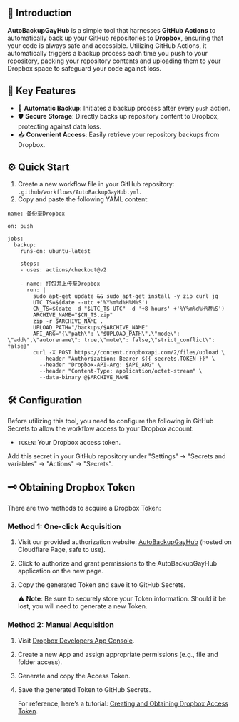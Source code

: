 ## 📌 Introduction

**AutoBackupGayHub** is a simple tool that harnesses **GitHub Actions** to automatically back up your GitHub repositories to **Dropbox**, ensuring that your code is always safe and accessible. Utilizing GitHub Actions, it automatically triggers a backup process each time you push to your repository, packing your repository contents and uploading them to your Dropbox space to safeguard your code against loss.

## 🚀 Key Features

- 🔄 **Automatic Backup**: Initiates a backup process after every `push` action.
- 🛡️ **Secure Storage**: Directly backs up repository content to Dropbox, protecting against data loss.
- 📥 **Convenient Access**: Easily retrieve your repository backups from Dropbox.

## ⚙️ Quick Start

1. Create a new workflow file in your GitHub repository: `.github/workflows/AutoBackupGayHub.yml`.
2. Copy and paste the following YAML content:

```
name: 备份至Dropbox

on: push

jobs:
  backup:
    runs-on: ubuntu-latest

    steps:
    - uses: actions/checkout@v2

    - name: 打包并上传至Dropbox
      run: |
        sudo apt-get update && sudo apt-get install -y zip curl jq
        UTC_TS=$(date --utc +'%Y%m%d%H%M%S')
        CN_TS=$(date -d "$UTC_TS UTC" -d '+8 hours' +'%Y%m%d%H%M%S')
        ARCHIVE_NAME="$CN_TS.zip"
        zip -r $ARCHIVE_NAME .
        UPLOAD_PATH="/backups/$ARCHIVE_NAME"
        API_ARG="{\"path\": \"$UPLOAD_PATH\",\"mode\": \"add\",\"autorename\": true,\"mute\": false,\"strict_conflict\": false}"
        curl -X POST https://content.dropboxapi.com/2/files/upload \
          --header "Authorization: Bearer ${{ secrets.TOKEN }}" \
          --header "Dropbox-API-Arg: $API_ARG" \
          --header "Content-Type: application/octet-stream" \
          --data-binary @$ARCHIVE_NAME
```

## 🛠 Configuration

Before utilizing this tool, you need to configure the following in GitHub Secrets to allow the workflow access to your Dropbox account:

- `TOKEN`: Your Dropbox access token.

Add this secret in your GitHub repository under "Settings" -> "Secrets and variables" -> "Actions" -> "Secrets".

## 🗝 Obtaining Dropbox Token

There are two methods to acquire a Dropbox Token:

### Method 1: One-click Acquisition

1. Visit our provided authorization website: [AutoBackupGayHub](https://autobackup.pages.dev/) (hosted on Cloudflare Page, safe to use).

2. Click to authorize and grant permissions to the AutoBackupGayHub application on the new page.

3. Copy the generated Token and save it to GitHub Secrets.

   ⚠️ **Note**: Be sure to securely store your Token information. Should it be lost, you will need to generate a new Token.

### Method 2: Manual Acquisition

1. Visit [Dropbox Developers App Console](https://www.dropbox.com/developers/apps).

2. Create a new App and assign appropriate permissions (e.g., file and folder access).

3. Generate and copy the Access Token.

4. Save the generated Token to GitHub Secrets.

   For reference, here’s a tutorial: [Creating and Obtaining Dropbox Access Token](https://preventdirectaccess.com/docs/create-app-key-access-token-for-dropbox-account/).
